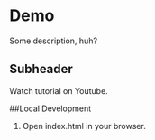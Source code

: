 # Demo

Some description, huh?

## Subheader

Watch tutorial on Youtube.

##Local Development

1. Open index.html in your browser.